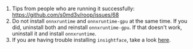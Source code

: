 1. Tips from people who are running it successfully: https://github.com/s0md3v/roop/issues/68
2. Do not install `onnxruntime` and `onnxruntime-gpu` at the same time. If you did, uninstall both and reinstall `onnxruntime-gpu`. If that doesn't work, uninstall it and install `onnxruntime`.
3. If you are having trouble installing `insightface`, take a look [here](https://github.com/s0md3v/roop/issues/62#issuecomment-1567767800).